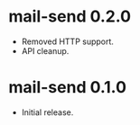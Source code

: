 mail-send 0.2.0
================================
- Removed HTTP support.
- API cleanup.

mail-send 0.1.0
================================
- Initial release.
